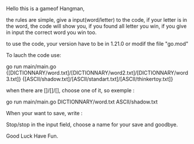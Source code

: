 Hello this is a gameof Hangman,

the rules are simple, give a input(word/letter) to the code, if your letter is in the word, the code will show you, if you found all letter you win, if you give in input the correct word you win too.

to use the code, your version have to be in 1.21.0 or modif the file "go.mod"

To lauch the code use:

go run main/main.go {[DICTIONNARY/word.txt]/[DICTIONNARY/word2.txt]/[DICTIONNARY/word3.txt]} {[ASCII/shadow.txt]/[ASCII/standart.txt]/[ASCII/thinkertoy.txt]}

when there are []/[]/[], choose one of it, so exemple :

go run main/main.go DICTIONNARY/word.txt ASCII/shadow.txt

When your want to save, write :

Stop/stop in the input field, choose a name for your save and goodbye.

Good Luck Have Fun.